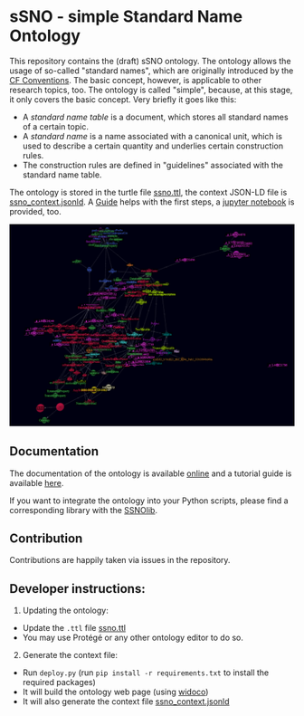 # sSNO - simple Standard Name Ontology

This repository contains the (draft) sSNO ontology. The ontology allows the usage of so-called "standard names", which
are originally introduced by the [CF Conventions](http://cfconventions.org/). The basic concept, however, is applicable
to other research topics, too. The ontology is called "simple", because, at this stage, it only covers the basic
concept. Very briefly it goes like this:

- A *standard name table* is a document, which stores all standard names of a certain topic.
- A *standard name* is a name associated with a canonical unit, which is used to describe a certain quantity and
  underlies certain construction rules.
- The construction rules are defined in "guidelines" associated with the standard name table.

The ontology is stored in the turtle file [ssno.ttl](ssno.ttl), the context JSON-LD file
is [ssno_context.jsonld](https://raw.githubusercontent.com/matthiasprobst/ssno/main/ssno_context.jsonld).
A [Guide](Guide.md) helps with the first steps, a [jupyter notebook](./examples/Tutorial.ipynb) is provided, too.


<a href="documentation/ontology_in_3d.html" target="_blank">
  <img src="documentation/3dgraph.png" alt="Description of Image" />
</a>

## Documentation

The documentation of the ontology is available [online](https://matthiasprobst.github.io/ssno/) and a tutorial guide is
available [here](Guide.md).

If you want to integrate the ontology into your Python scripts, please find a corresponding library with
the [SSNOlib](https://github.com/matthiasprobst/SSNOlib/).


## Contribution

Contributions are happily taken via issues in the repository.


## Developer instructions:

1. Updating the ontology:

- Update the `.ttl` file [ssno.ttl](ssno.ttl)
- You may use Protégé or any other ontology editor to do so.

2. Generate the context file:

- Run `deploy.py` (run `pip install -r requirements.txt` to install the required packages)
- It will build the ontology web page (using [widoco](https://dgarijo.github.io/Widoco/doc/tutorial/))
- It will also generate the context file [ssno_context.jsonld](ssno_context.jsonld)
